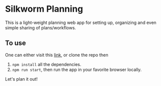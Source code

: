 # Silkworm Planning
This is a light-weight planning web app for setting up, organizing and even simple sharing of plans/workflows.

## To use
One can either visit this [link](https://znss1989.github.io/silkworm), or clone the repo then 
1. `npm install` all the dependencies.
2. `npm run start`, then run the app in your favorite browser locally. 

Let's plan it out!